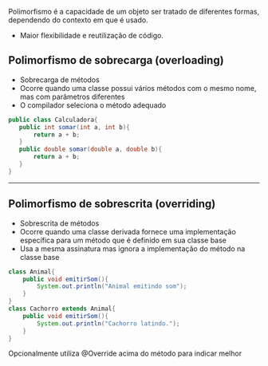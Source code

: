 Polimorfismo é a capacidade de um objeto ser tratado de diferentes formas, dependendo do contexto em que é usado.
- Maior flexibilidade e reutilização de código.
## Polimorfismo de sobrecarga (overloading)
- Sobrecarga de métodos
- Ocorre quando uma classe possui vários métodos com o mesmo nome, mas com parâmetros diferentes
- O compilador seleciona o método adequado
 ```java
public class Calculadora{
	public int somar(int a, int b){
		return a + b;
	}
	public double somar(double a, double b){
		return a + b;
	}
}
```
___
## Polimorfismo de sobrescrita (overriding)
- Sobrescrita de métodos
- Ocorre quando uma classe derivada fornece uma implementação específica para um método que é definido em sua classe base
- Usa a mesma assinatura mas ignora a implementação do método na classe base
```java
class Animal{
	public void emitirSom(){
		System.out.println("Animal emitindo som");
	}
}
class Cachorro extends Animal{
	public void emitirSom(){
		System.out.println("Cachorro latindo.");
	}
}
```
Opcionalmente utiliza @Override acima do método para indicar melhor
